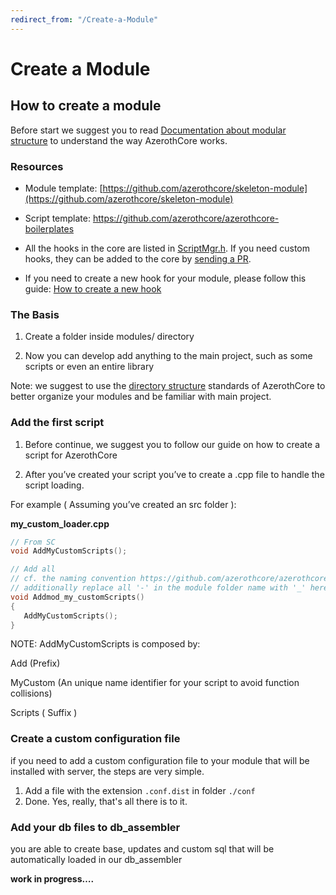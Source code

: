 ```yaml
---
redirect_from: "/Create-a-Module"
---
```


# Create a Module

## **How to create a module**

Before start we suggest you to read [Documentation about modular structure](The-Modular-Structure) to understand the way AzerothCore works.

### Resources

- Module template: [https://github.com/azerothcore/skeleton-module](https://github.com/azerothcore/skeleton-module)
- Script template: https://github.com/azerothcore/azerothcore-boilerplates
- All the hooks in the core are listed in [ScriptMgr.h](https://github.com/azerothcore/azerothcore-wotlk/blob/master/src/server/game/Scripting/ScriptMgr.h). If you need custom hooks, they can be added to the core by [sending a PR](https://www.azerothcore.org/wiki/How-to-create-a-PR).

- If you need to create a new hook for your module, please follow this guide: [How to create a new hook](hooks-script.md)

### **The Basis**

1. Create a folder inside modules/ directory

2. Now you can develop add anything to the main project, such as some scripts or 
even an entire library

Note: we suggest to use the [directory structure](Directory-Structure) standards of AzerothCore to better organize your modules and be familiar with main project.

### **Add the first script**

1. Before continue, we suggest you to follow our guide on how to create a script for AzerothCore

2. After you’ve created your script you’ve to create a .cpp file to handle the script loading.

  For example ( Assuming you’ve created an src folder ):

  **my_custom_loader.cpp**

 ```cpp
// From SC
void AddMyCustomScripts();

// Add all
// cf. the naming convention https://github.com/azerothcore/azerothcore-wotlk/blob/master/doc/changelog/master.md#how-to-upgrade-4
// additionally replace all '-' in the module folder name with '_' here
void Addmod_my_customScripts()
{
    AddMyCustomScripts();
}
```

  NOTE: AddMyCustomScripts is composed by: 

  Add (Prefix)

  MyCustom (An unique name identifier for your script to avoid function collisions)

  Scripts ( Suffix )

### **Create a custom configuration file**

if you need to add a custom configuration file to your module that will be installed with server, the steps are very simple.

1. Add a file with the extension `.conf.dist` in folder `./conf`
2. Done. Yes, really, that's all there is to it.

### **Add your db files to db_assembler**

you are able to create base, updates and custom sql that will be automatically loaded in our db_assembler

**work in progress….**
